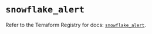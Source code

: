 # `snowflake_alert`

Refer to the Terraform Registry for docs: [`snowflake_alert`](https://registry.terraform.io/providers/snowflake-labs/snowflake/0.92.0/docs/resources/alert).
